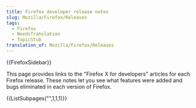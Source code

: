 ```yaml
---
title: Firefox developer release notes
slug: Mozilla/Firefox/Releases
tags:
  - Firefox
  - NeedsTranslation
  - TopicStub
translation_of: Mozilla/Firefox/Releases
---
```

{{FirefoxSidebar}}

This page provides links to the "Firefox X for developers" articles for each Firefox release. These notes let you see what features were added and bugs eliminated in each version of Firefox.

{{ListSubpages("",1,1,1)}}
